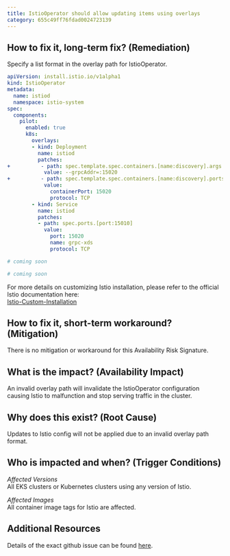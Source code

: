 ```yaml
---
title: IstioOperator should allow updating items using overlays
category: 655c49ff76fdad0024723139
---
```


## How to fix it, long-term fix? (Remediation)

Specify a list format in the overlay path for IstioOperator.

```yaml
apiVersion: install.istio.io/v1alpha1
kind: IstioOperator
metadata:
  name: istiod
  namespace: istio-system
spec:
  components:
    pilot:
      enabled: true
      k8s:
        overlays:
        - kind: Deployment
          name: istiod
          patches:
+          - path: spec.template.spec.containers.[name:discovery].args.[100]
            value: --grpcAddr=:15020
+          - path: spec.template.spec.containers.[name:discovery].ports.[containerPort:15010]
            value:
              containerPort: 15020
              protocol: TCP
        - kind: Service
          name: istiod
          patches:
          - path: spec.ports.[port:15010]
            value:
              port: 15020
              name: grpc-xds
              protocol: TCP
```
```yaml Terraform
# coming soon
```
```yaml Pulumi
# coming soon
```

For more details on customizing Istio installation, please refer to the official Istio documentation here:  
[Istio-Custom-Installation](https://istio.io/latest/docs/setup/additional-setup/customize-installation/)

## How to fix it, short-term workaround? (Mitigation)

There is no mitigation or workaround for this Availability Risk Signature.

## What is the impact? (Availability Impact)

An invalid overlay path will invalidate the IstioOperator configuration causing Istio to malfunction and stop serving traffic in the cluster.

## Why does this exist? (Root Cause)

Updates to Istio config will not be applied due to an invalid overlay path format.

## Who is impacted and when? (Trigger Conditions)

_Affected Versions_  
All EKS clusters or Kubernetes clusters using any version of Istio.

_Affected Images_  
All container image tags for Istio are affected.

## Additional Resources

Details of the exact github issue can be found [here](https://github.com/istio/istio/issues/34024).